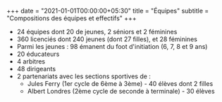 +++
date = "2021-01-01T00:00:00+05:30"
title = "Équipes"
subtitle = "Compositions des équipes et effectifs"
+++ 

* 24 équipes dont 20 de jeunes, 2 séniors et 2 féminines
* 360 licenciés dont 240 jeunes (dont 27 filles), et 28 féminines
* Parmi les jeunes : 98 émanent du foot d'initiation (6, 7, 8 et 9 ans)
* 20 éducateurs
* 4 arbitres
* 48 dirigeants
* 2 partenariats avec les sections sportives de :
  * Jules Ferry (1er cycle de 6ème à 3ème) - 40 élèves dont 2 filles
  * Albert Londres (2ème cycle de seconde à terminale) - 30 élèves
